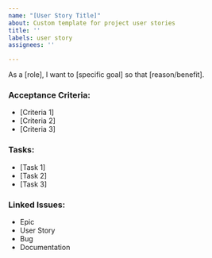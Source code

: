 ```yaml
---
name: "[User Story Title]"
about: Custom template for project user stories
title: ''
labels: user story
assignees: ''

---
```


As a [role], I want to [specific goal] so that [reason/benefit].

### Acceptance Criteria:
- [Criteria 1]
- [Criteria 2]
- [Criteria 3]

### Tasks:
- [Task 1]
- [Task 2]
- [Task 3]

### Linked Issues:
- Epic
- User Story
- Bug
- Documentation
